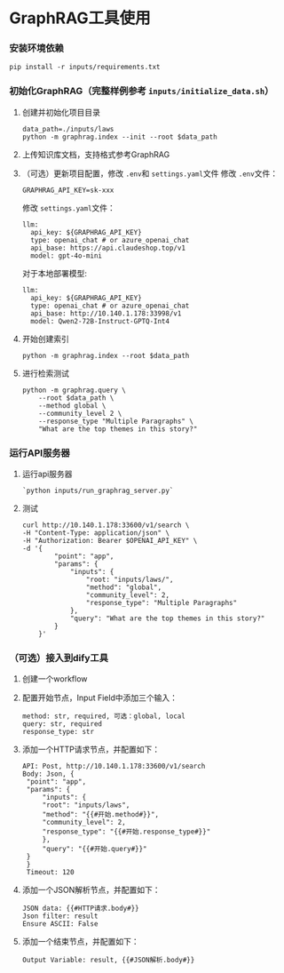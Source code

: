 # GraphRAG工具使用

### 安装环境依赖

```
pip install -r inputs/requirements.txt
```

### 初始化GraphRAG（完整样例参考 `inputs/initialize_data.sh`）

1. 创建并初始化项目目录

   ```
   data_path=./inputs/laws
   python -m graphrag.index --init --root $data_path
   ```

2. 上传知识库文档，支持格式参考GraphRAG
   
3. （可选）更新项目配置，修改 `.env`和 `settings.yaml`文件
   修改 `.env`文件：

   ```
   GRAPHRAG_API_KEY=sk-xxx
   ```

   修改 `settings.yaml`文件：

   ```
   llm:
     api_key: ${GRAPHRAG_API_KEY}
     type: openai_chat # or azure_openai_chat
     api_base: https://api.claudeshop.top/v1
     model: gpt-4o-mini
   ```

   对于本地部署模型:

   ```
   llm:
     api_key: ${GRAPHRAG_API_KEY}
     type: openai_chat # or azure_openai_chat
     api_base: http://10.140.1.178:33998/v1
     model: Qwen2-72B-Instruct-GPTQ-Int4
   ```

4. 开始创建索引

   ```
   python -m graphrag.index --root $data_path
   ```

5. 进行检索测试

   ```
   python -m graphrag.query \
       --root $data_path \
       --method global \
       --community_level 2 \
       --response_type "Multiple Paragraphs" \
       "What are the top themes in this story?"
   ```

### 运行API服务器

1. 运行api服务器

   ```
   `python inputs/run_graphrag_server.py`
   ```

2. 测试

   ```
   curl http://10.140.1.178:33600/v1/search \
   -H "Content-Type: application/json" \
   -H "Authorization: Bearer $OPENAI_API_KEY" \
   -d '{
           "point": "app",
           "params": {
               "inputs": {
                   "root: "inputs/laws/",
                   "method": "global",
                   "community_level": 2,
                   "response_type": "Multiple Paragraphs"
               },
               "query": "What are the top themes in this story?"
           }
       }'
   ```

### （可选）接入到dify工具

1. 创建一个workflow
   
2. 配置开始节点，Input Field中添加三个输入：
   ```
   method: str, required, 可选：global, local
   query: str, required
   response_type: str
   ```
   
3. 添加一个HTTP请求节点，并配置如下：
   ```
   API: Post, http://10.140.1.178:33600/v1/search
   Body: Json, {
    "point": "app",
    "params": {
        "inputs": {
        "root": "inputs/laws",
        "method": "{{#开始.method#}}",
        "community_level": 2,
        "response_type": "{{#开始.response_type#}}"
        },
        "query": "{{#开始.query#}}"
    }
    }
    Timeout: 120
   ```

4. 添加一个JSON解析节点，并配置如下：
   ```
   JSON data: {{#HTTP请求.body#}}
   Json filter: result
   Ensure ASCII: False
   ```

5. 添加一个结束节点，并配置如下：
   ```
   Output Variable: result, {{#JSON解析.body#}}
   ```
